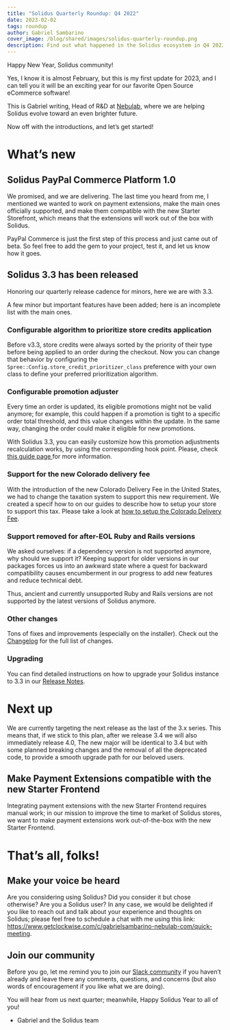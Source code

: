 ```yaml
---
title: "Solidus Quarterly Roundup: Q4 2022"
date: 2023-02-02
tags: roundup
author: Gabriel Sambarino
cover_image: /blog/shared/images/solidus-quarterly-roundup.png
description: Find out what happened in the Solidus ecosystem in Q4 2022!
---
```


Happy New Year, Solidus community!

Yes, I know it is almost February, but this is my first update for 2023, and I can tell you it will be an exciting year for our favorite Open Source eCommerce software!

This is Gabriel writing, Head of R&D at [Nebulab](www.nebulab.com), where we are helping Solidus evolve toward an even brighter future.

Now off with the introductions, and let’s get started!


# What’s new


## Solidus PayPal Commerce Platform 1.0

We promised, and we are delivering. The last time you heard from me, I mentioned we wanted to work on payment extensions, make the main ones officially supported, and make them compatible with the new Starter Storefront, which means that the extensions will work out of the box with Solidus.

PayPal Commerce is just the first step of this process and just came out of beta. So feel free to add the gem to your project, test it, and let us know how it goes.


## Solidus 3.3 has been released

Honoring our quarterly release cadence for minors, here we are with 3.3.

A few minor but important features have been added; here is an incomplete list with the main ones.


### Configurable algorithm to prioritize store credits application

Before v3.3, store credits were always sorted by the priority of their type before being applied to an order during the checkout. Now you can change that behavior by configuring the `Spree::Config.store_credit_prioritizer_class` preference with your own class to define your preferred prioritization algorithm.


### Configurable promotion adjuster

Every time an order is updated, its eligible promotions might not be valid anymore; for example, this could happen if a promotion is tight to a specific order total threshold, and this value changes within the update. In the same way, changing the order could make it eligible for new promotions.

With Solidus 3.3, you can easily customize how this promotion adjustments recalculation works, by using the corresponding hook point. Please, check [this guide page ](https://guides.solidus.io/how-tos/how-to-use-a-custom-promotion-adjuster)for more information.


### Support for the new Colorado delivery fee

With the introduction of the new Colorado Delivery Fee in the United States, we had to change the taxation system to support this new requirement. We created a specif how to on our guides to describe how to setup your store to support this tax. Please take a look at [how to setup the Colorado Delivery Fee](https://guides.solidus.io/how-tos/how-to-setup-colorado-delivery-fee). 


### Support removed for after-EOL Ruby and Rails versions

We asked ourselves: if a dependency version is not supported anymore, why should we support it? Keeping support for older versions in our packages forces us into an awkward state where a quest for backward compatibility causes encumberment in our progress to add new features and reduce technical debt.

Thus, ancient and currently unsupported Ruby and Rails versions are not supported by the latest versions of Solidus anymore.


### Other changes

Tons of fixes and improvements (especially on the installer). Check out the [Changelog](https://github.com/solidusio/solidus/blob/v3.3/CHANGELOG.md) for the full list of changes.

### Upgrading

You can find detailed instructions on how to upgrade your Solidus instance to 3.3 in our [Release Notes](https://guides.solidus.io/upgrading-solidus/v3.3).


# Next up

We are currently targeting the next release as the last of the 3.x series. This means that, if we stick to this plan, after we release 3.4 we will also immediately release 4.0, The new major will be identical to 3.4 but with some planned breaking changes and the removal of all the deprecated code, to provide a smooth upgrade path for our beloved users.


## Make Payment Extensions compatible with the new Starter Frontend

Integrating payment extensions with the new Starter Frontend requires manual work; in our mission to improve the time to market of Solidus stores, we want to make payment extensions work out-of-the-box with the new Starter Frontend.


# That’s all, folks!

## Make your voice be heard

Are you considering using Solidus? Did you consider it but chose otherwise? Are you a Solidus user?
In any case, we would be delighted if you like to reach out and talk about your experience and thoughts on Solidus; please feel free to schedule a chat with me using this link: https://www.getclockwise.com/c/gabrielsambarino-nebulab-com/quick-meeting.

## Join our community

Before you go, let me remind you to join our [Slack community](https://solidusio.slack.com) if you haven’t already and leave there any comments, questions, and concerns (but also words of encouragement if you like what we are doing).

You will hear from us next quarter; meanwhile, Happy Solidus Year to all of you!



* Gabriel and the Solidus team